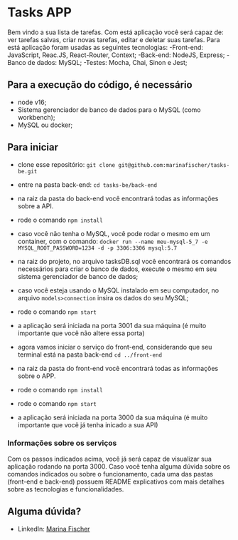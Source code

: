 # Tasks APP

Bem vindo a sua lista de tarefas.
Com está aplicação você será capaz de: ver tarefas salvas, criar novas tarefas, editar e deletar suas tarefas.
Para está aplicação foram usadas as seguintes tecnologias:
  -Front-end: JavaScript, Reac.JS, React-Router, Context;
  -Back-end: NodeJS, Express;
  -Banco de dados: MySQL;
  -Testes: Mocha, Chai, Sinon e Jest; 

## Para a execução do código, é necessário
  - node v16;
  - Sistema gerenciador de banco de dados para o MySQL (como workbench);
  - MySQL ou docker;

## Para iniciar
  - clone esse repositório:
    ``git clone git@github.com:marinafischer/tasks-be.git``
  - entre na pasta back-end:
    ``cd tasks-be/back-end``
  - na raiz da pasta do back-end você encontrará todas as informações sobre a API.
  - rode o comando
    ```npm install```
  - caso você não tenha o MySQL, você pode rodar o mesmo em um container, com o comando:
    ```docker run --name meu-mysql-5_7 -e MYSQL_ROOT_PASSWORD=1234 -d -p 3306:3306 mysql:5.7```
  - na raiz do projeto, no arquivo tasksDB.sql você encontrará os comandos necessários para criar o banco de dados, execute o mesmo em seu sistema gerenciador de banco de dados;
  - caso você esteja usando o MySQL instalado em seu computador, no arquivo ```models>connection``` insira os dados do seu MySQL;
  - rode o comando
    ```npm start```
  - a aplicação será iniciada na porta 3001 da sua máquina (é muito importante que você não altere essa porta)


  - agora vamos iniciar o serviço do front-end, considerando que seu terminal está na pasta back-end
    ``cd ../front-end``
  - na raiz da pasta do front-end você encontrará todas as informações sobre o APP.
  - rode o comando 
    ```npm install```
  - rode o comando
    ```npm start```
  - a aplicação será iniciada na porta 3000 da sua máquina (é muito importante que você já tenha inicado a sua API)

### Informações sobre os serviços
  Com os passos indicados acima, você já será capaz de visualizar sua aplicação rodando na porta 3000. Caso você tenha alguma dúvida sobre os comandos indicados ou sobre o funcionamento, cada uma das pastas (front-end e back-end) possuem README explicativos com mais detalhes sobre as tecnologias e funcionalidades.

## Alguma dúvida?

- LinkedIn: [Marina Fischer](https://www.linkedin.com/in/marina-miranda-fischer/)
